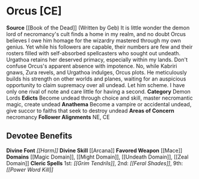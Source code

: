 ﻿---
ability: null
ability_boost: null
alignment: CE
deity:
- '[[DATABASE/deity/Orcus|Orcus]]'
deity_category: Demon Lords
divine_font: Harm
domain:
- '[[DATABASE/domain/Magic Domain|Magic]]'
- '[[DATABASE/domain/Might Domain|Might]]'
- '[[DATABASE/domain/Undeath Domain|Undeath]]'
- '[[DATABASE/domain/Zeal Domain|Zeal]]'
favored_weapon: '[[DATABASE/weapon/Mace|Mace]]'
follower_alignment:
- NE
- CE
id: '241'
name: Orcus
rarity: Common
skill:
- '[[DATABASE/skill/Arcana|Arcana]]'
source: '[[DATABASE/source/Book of the Dead|Book of the Dead]]'
trait: null
type: Deity

---
# Orcus [CE]

**Source** [[Book of the Dead]]
(Written by Geb) It is little wonder the demon lord of necromancy's cult finds a home in my realm, and no doubt Orcus believes I owe him homage for the wizardry mastered through my own genius. Yet while his followers are capable, their numbers are few and their rosters filled with self-absorbed spellcasters who sought out undeath. Urgathoa retains her deserved primacy, especially within my lands. Don't confuse Orcus's apparent absence with impotence. No, while Kabriri gnaws, Zura revels, and Urgathoa indulges, Orcus plots. He meticulously builds his strength on other worlds and planes, waiting for an auspicious opportunity to claim supremacy over all undead. Let him scheme. I have only one rival of note and care little for having a second.
**Category** Demon Lords
**Edicts** Become undead through choice and skill, master necromantic magic, create undead
**Anathema** Become a vampire or accidental undead, give succor to faiths that seek to destroy undead
**Areas of Concern** necromancy
**Follower Alignments** NE, CE

## Devotee Benefits

**Divine Font** _[[Harm]]_
**Divine Skill** [[Arcana]]
**Favored Weapon** [[Mace]]
**Domains** [[Magic Domain]], [[Might Domain]], [[Undeath Domain]], [[Zeal Domain]]
**Cleric Spells** 1st: _[[Grim Tendrils]]_, 2nd: _[[Feral Shades]]_, 9th: _[[Power Word Kill]]_
